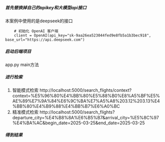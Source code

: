 
##### 首先替换掉自己的apikey和大模型api接口

本案例中使用的是deepseek的接口
```pycon
    # 初始化 OpenAI 客户端
    client = OpenAI(api_key="sk-9aa26ea523044fed9e8fb5a1b3bec918", base_url="https://api.deepseek.com")

```
##### 启动后端项目
app.py main方法

##### 进行检索
1. 智能模式检索
   http://localhost:5000/search_flights/context?context=%E5%96%80%E4%BB%80%E5%88%B0%E8%A5%BF%E5%AE%89%E7%9A%84%E6%9C%BA%E7%A5%A8%203.12%203.13%E4%BB%80%E4%B9%88%E4%BB%B7%E6%A0%BC
2. 精准模式检索
   http://localhost:5000/search_flights?departure_city=%E4%B8%8A%E6%B5%B7&arrival_city=%E5%8C%97%E4%BA%AC&begin_date=2025-03-25&end_date=2025-03-25

##### 得到结果